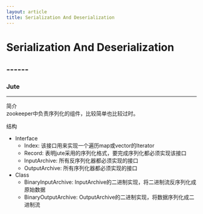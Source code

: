 ```yaml
---
layout: article
title: Serialization And Deserialization
---
```


# Serialization And Deserialization

## ------

### Jute
---

简介    
zookeeper中负责序列化的组件，比较简单也比较过时。    

结构    

* Interface
  * Index: 该接口用来实现一个遍历map或vector的Iterator
  * Record: 表明jute采用的序列化格式，要完成序列化都必须实现该接口 
  * InputArchive: 所有反序列化器都必须实现的接口
  * OutputArchive: 所有序列化器都必须实现的接口
* Class 
  * BinaryInputArchive: InputArchive的二进制实现，将二进制流反序列化成原始数据
  * BinaryOutputArchive: OutputArchive的二进制实现，将数据序列化成二进制流
